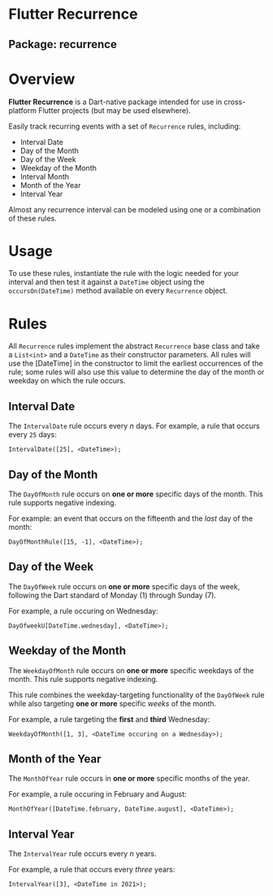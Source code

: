 # Flutter Recurrence
## Package: recurrence

# Overview
**Flutter Recurrence** is a Dart-native package intended for use in cross-platform Flutter projects (but may be used elsewhere).

Easily track recurring events with a set of `Recurrence` rules, including:

  * Interval Date
  * Day of the Month
  * Day of the Week
  * Weekday of the Month
  * Interval Month
  * Month of the Year
  * Interval Year

Almost any recurrence interval can be modeled using one or a combination of these rules.

# Usage

To use these rules, instantiate the rule with the logic needed for your interval and then test it against a `DateTime` object using the `occursOn(DateTime)` method available on every `Recurrence` object.

# Rules

All `Recurrence` rules implement the abstract `Recurrence` base class and take a `List<int>` and a `DateTime` as their constructor parameters. All rules will use the [DateTime] in the constructor to limit the earliest occurrences of the rule; some rules will also use this value to determine the day of the month or weekday on which the rule occurs.

## Interval Date

The `IntervalDate` rule occurs every _n_ days. For example, a rule that occurs every `25` days:

```
IntervalDate([25], <DateTime>);
```

## Day of the Month

The `DayOfMonth` rule occurs on **one or more** specific days of the month. This rule supports negative indexing.

For example: an event that occurs on the fifteenth and the _last_ day of the month:

```
DayOfMonthRule([15, -1], <DateTime>);
```

## Day of the Week

The `DayOfWeek` rule occurs on **one or more** specific days of the week, following the Dart standard of Monday (1) through Sunday (7). 

For example, a rule occuring on Wednesday:

```
DayOfweekU[DateTime.wednesday], <DateTime>);
```

## Weekday of the Month

The `WeekdayOfMonth` rule occurs on **one or more** specific weekdays of the month. This rule supports negative indexing.

This rule combines the weekday-targeting functionality of the `DayOfWeek` rule while also targeting **one or more** specific _weeks_ of the month. 

For example, a rule targeting the **first** and **third** Wednesday:

```
WeekdayOfMonth([1, 3], <DateTime occuring on a Wednesday>);
```

## Month of the Year

The `MonthOfYear` rule occurs in **one or more** specific months of the year. 

For example, a rule occuring in February and August:

```
MonthOfYear([DateTime.february, DateTime.august], <DateTime>);
```

## Interval Year

The `IntervalYear` rule occurs every _n_ years. 

For example, a rule that occurs every _three_ years:

```
IntervalYear([3], <DateTime in 2021>);
```
